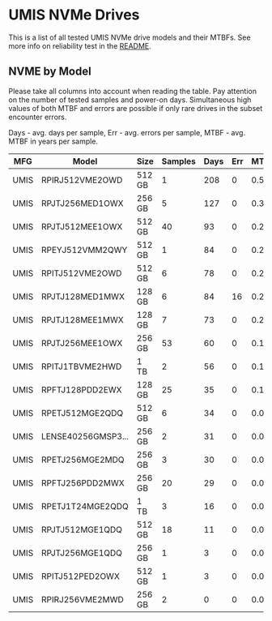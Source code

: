 UMIS NVMe Drives
================

This is a list of all tested UMIS NVMe drive models and their MTBFs. See more
info on reliability test in the [README](https://github.com/linuxhw/SMART).

NVME by Model
------------

Please take all columns into account when reading the table. Pay attention on the
number of tested samples and power-on days. Simultaneous high values of both MTBF
and errors are possible if only rare drives in the subset encounter errors.

Days - avg. days per sample,
Err  - avg. errors per sample,
MTBF - avg. MTBF in years per sample.

| MFG       | Model              | Size   | Samples | Days  | Err   | MTBF |
|-----------|--------------------|--------|---------|-------|-------|------|
| UMIS      | RPIRJ512VME2OWD    | 512 GB | 1       | 208   | 0     | 0.57   |
| UMIS      | RPJTJ256MED1OWX    | 256 GB | 5       | 127   | 0     | 0.35   |
| UMIS      | RPJTJ512MEE1OWX    | 512 GB | 40      | 93    | 0     | 0.26   |
| UMIS      | RPEYJ512VMM2QWY    | 512 GB | 1       | 84    | 0     | 0.23   |
| UMIS      | RPITJ512VME2OWD    | 512 GB | 6       | 78    | 0     | 0.22   |
| UMIS      | RPJTJ128MED1MWX    | 128 GB | 6       | 84    | 16    | 0.21   |
| UMIS      | RPJTJ128MEE1MWX    | 128 GB | 7       | 73    | 0     | 0.20   |
| UMIS      | RPJTJ256MEE1OWX    | 256 GB | 53      | 60    | 0     | 0.17   |
| UMIS      | RPITJ1TBVME2HWD    | 1 TB   | 2       | 56    | 0     | 0.15   |
| UMIS      | RPFTJ128PDD2EWX    | 128 GB | 25      | 35    | 0     | 0.10   |
| UMIS      | RPETJ512MGE2QDQ    | 512 GB | 6       | 34    | 0     | 0.09   |
| UMIS      | LENSE40256GMSP3... | 256 GB | 2       | 31    | 0     | 0.09   |
| UMIS      | RPETJ256MGE2MDQ    | 256 GB | 3       | 30    | 0     | 0.08   |
| UMIS      | RPFTJ256PDD2MWX    | 256 GB | 20      | 29    | 0     | 0.08   |
| UMIS      | RPETJ1T24MGE2QDQ   | 1 TB   | 3       | 16    | 0     | 0.05   |
| UMIS      | RPJTJ512MGE1QDQ    | 512 GB | 18      | 11    | 0     | 0.03   |
| UMIS      | RPJTJ256MGE1QDQ    | 256 GB | 1       | 3     | 0     | 0.01   |
| UMIS      | RPITJ512PED2OWX    | 512 GB | 1       | 3     | 0     | 0.01   |
| UMIS      | RPIRJ256VME2MWD    | 256 GB | 2       | 0     | 0     | 0.00   |
